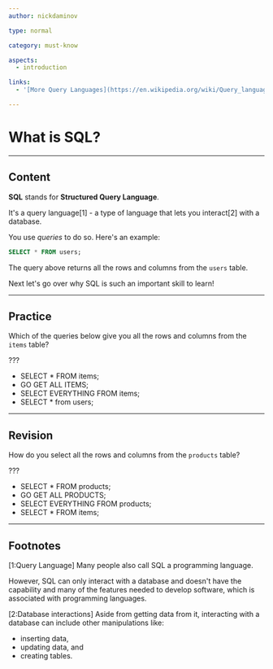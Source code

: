 ```yaml
---
author: nickdaminov

type: normal

category: must-know

aspects:
  - introduction

links:
  - '[More Query Languages](https://en.wikipedia.org/wiki/Query_language){website}'

---
```


# What is SQL?

---
## Content

**SQL** stands for **Structured Query Language**.  

It's a query language[1] - a type of language that lets you interact[2] with a database. 
 
You use *queries* to do so. Here's an example: 

```sql
SELECT * FROM users;
```

The query above returns all the rows and columns from the `users` table.

Next let's go over why SQL is such an important skill to learn!

---
## Practice

Which of the queries below give you all the rows and columns from the `items` table?

???

* SELECT * FROM items;
* GO GET ALL ITEMS;
* SELECT EVERYTHING FROM items;
* SELECT * from users;

---
## Revision

How do you select all the rows and columns from the `products` table?

???

* SELECT * FROM products;
* GO GET ALL PRODUCTS;
* SELECT EVERYTHING FROM products;
* SELECT * FROM items;

---
## Footnotes

[1:Query Language]
Many people also call SQL a programming language.

However, SQL can only interact with a database and doesn't have the capability and many of the features needed to develop software, which is associated with programming languages.

[2:Database interactions]
Aside from getting data from it, interacting with a database can include other manipulations like:

- inserting data, 
- updating data, and 
- creating tables.
